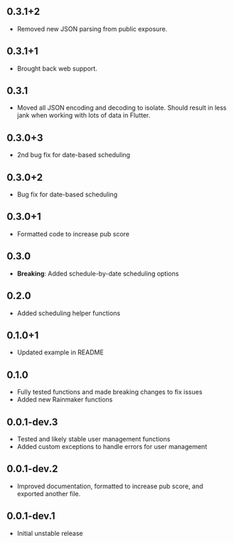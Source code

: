 ## 0.3.1+2

- Removed new JSON parsing from public exposure.

## 0.3.1+1

- Brought back web support.

## 0.3.1

- Moved all JSON encoding and decoding to isolate. Should result in less jank when working with lots of data in Flutter.

## 0.3.0+3

- 2nd bug fix for date-based scheduling

## 0.3.0+2

- Bug fix for date-based scheduling

## 0.3.0+1

- Formatted code to increase pub score

## 0.3.0

- **Breaking**: Added schedule-by-date scheduling options

## 0.2.0

- Added scheduling helper functions

## 0.1.0+1

- Updated example in README

## 0.1.0

- Fully tested functions and made breaking changes to fix issues
- Added new Rainmaker functions

## 0.0.1-dev.3

- Tested and likely stable user management functions
- Added custom exceptions to handle errors for user management

## 0.0.1-dev.2

- Improved documentation, formatted to increase pub score, and exported another file.
## 0.0.1-dev.1

- Initial unstable release
